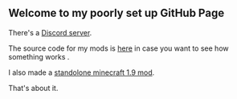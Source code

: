 ## Welcome to my poorly set up GitHub Page

There's a [Discord server](https://discord.gg/FyRUyQG).

The source code for my mods is [here](https://github.com/Tyfyter) in case you want to see how something works .

I also made a [standolone minecraft 1.9 mod](https://www.dropbox.com/sh/qvj669mifp6w74b/AAD90qoiGZYzpxo_ZWO1tV42a?dl=0).

That's about it.
